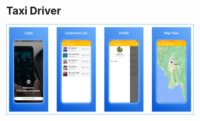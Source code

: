 Taxi Driver
===========

![Alt text](https://github.com/Kyawkk/Taxi_Driver/blob/master/screenshots/design.png?raw=true "a title")
